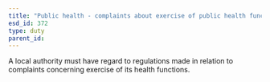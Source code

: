```yaml
---
title: "Public health - complaints about exercise of public health functions"
esd_id: 372
type: duty
parent_id:  
---
```


A local authority must have regard to regulations made in relation to complaints concerning exercise of its health functions.

